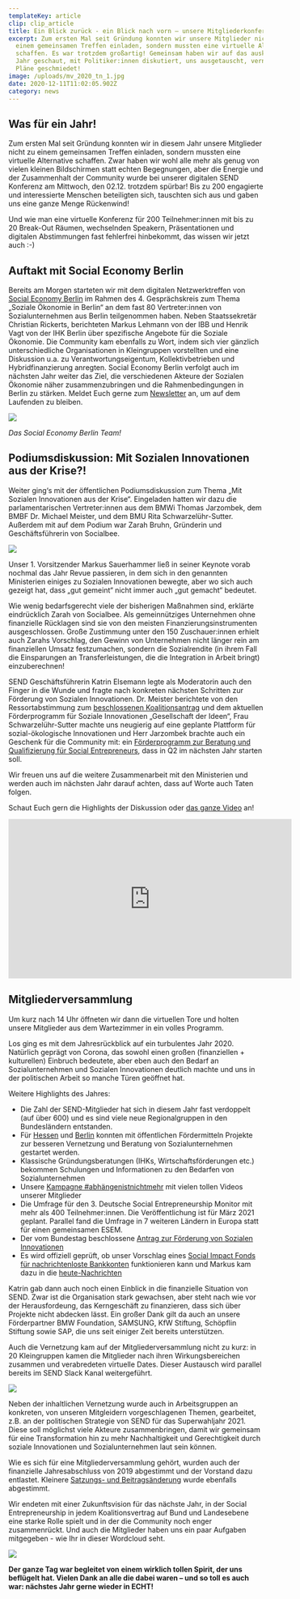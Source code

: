 ```yaml
---
templateKey: article
clip: clip_article
title: Ein Blick zurück - ein Blick nach vorn – unsere Mitgliederkonferenz 2020
excerpt: Zum ersten Mal seit Gründung konnten wir unsere Mitglieder nicht zu
  einem gemeinsamen Treffen einladen, sondern mussten eine virtuelle Alternative
  schaffen. Es war trotzdem großartig! Gemeinsam haben wir auf das ausklingende
  Jahr geschaut, mit Politiker:innen diskutiert, uns ausgetauscht, vernetzt und
  Pläne geschmiedet!
image: /uploads/mv_2020_tn_1.jpg
date: 2020-12-11T11:02:05.902Z
category: news
---
```

## Was für ein Jahr!

Zum ersten Mal seit Gründung konnten wir in diesem Jahr unsere Mitglieder nicht zu einem gemeinsamen Treffen einladen, sondern mussten eine virtuelle Alternative schaffen. Zwar haben wir wohl alle mehr als genug von vielen kleinen Bildschirmen statt echten Begegnungen, aber die Energie und der Zusammenhalt der Community wurde bei unserer digitalen SEND Konferenz am Mittwoch, den 02.12. trotzdem spürbar! Bis zu 200 engagierte und interessierte Menschen beteiligten sich, tauschten sich aus und gaben uns eine ganze Menge Rückenwind!

Und wie man eine virtuelle Konferenz für 200 Teilnehmer:innen mit bis zu 20 Break-Out Räumen, wechselnden Speakern, Präsentationen und digitalen Abstimmungen fast fehlerfrei hinbekommt, das wissen wir jetzt auch :-)

## Auftakt mit Social Economy Berlin

Bereits am Morgen starteten wir mit dem digitalen Netzwerktreffen von [Social Economy Berlin](https://www.send-ev.de/2020-09-07_neues-projekt-stärkt-berlin-als-hotspot-für-die-soziale-ökonomie) im Rahmen des 4. Gesprächskreis zum Thema „Soziale Ökonomie in Berlin“ an dem fast 80 Vertreter:innen von Sozialunternehmen aus Berlin teilgenommen haben. Neben Staatssekretär Christian Rickerts, berichteten Markus Lehmann von der IBB und Henrik Vagt von der IHK Berlin über spezifische Angebote für die Soziale Ökonomie. Die Community kam ebenfalls zu Wort, indem sich vier gänzlich unterschiedliche Organisationen in Kleingruppen vorstellten und eine Diskussion u.a. zu Verantwortungseigentum, Kollektivbetrieben und Hybridfinanzierung anregten. Social Economy Berlin verfolgt auch im nächsten Jahr weiter das Ziel, die verschiedenen Akteure der Sozialen Ökonomie näher zusammenzubringen und die Rahmenbedingungen in Berlin zu stärken. Meldet Euch gerne zum [Newsletter](http://eepurl.com/hfmfAz) an, um auf dem Laufenden zu bleiben.

![](/uploads/bilder_blog_3.jpg)

*Das Social Economy Berlin Team!*

## Podiumsdiskussion: Mit Sozialen Innovationen aus der Krise?!

Weiter ging‘s mit der öffentlichen Podiumsdiskussion zum Thema „Mit Sozialen Innovationen aus der Krise“. Eingeladen hatten wir dazu die parlamentarischen Vertreter:innen aus dem BMWi Thomas Jarzombek, dem BMBF Dr. Michael Meister, und dem BMU Rita Schwarzelühr-Sutter. Außerdem mit auf dem Podium war Zarah Bruhn, Gründerin und Geschäftsführerin von Socialbee.

![](/uploads/bilder_blog_1.jpg)

Unser 1. Vorsitzender Markus Sauerhammer ließ in seiner Keynote vorab nochmal das Jahr Revue passieren, in dem sich in den genannten Ministerien einiges zu Sozialen Innovationen bewegte, aber wo sich auch gezeigt hat, dass „gut gemeint“ nicht immer auch „gut gemacht“ bedeutet.

Wie wenig bedarfsgerecht viele der bisherigen Maßnahmen sind, erklärte eindrücklich Zarah von Socialbee. Als gemeinnütziges Unternehmen ohne finanzielle Rücklagen sind sie von den meisten Finanzierungsinstrumenten ausgeschlossen. Große Zustimmung unter den 150 Zuschauer:innen erhielt auch Zarahs Vorschlag, den Gewinn von Unternehmen nicht länger rein am finanziellen Umsatz festzumachen, sondern die Sozialrendite (in ihrem Fall die Einsparungen an Transferleistungen, die die Integration in Arbeit bringt) einzuberechnen!

SEND Geschäftsführerin Katrin Elsemann legte als Moderatorin auch den Finger in die Wunde und fragte nach konkreten nächsten Schritten zur Förderung von Sozialen Innovationen. Dr. Meister berichtete von den Ressortabstimmung zum [beschlossenen Koalitionsantrag](https://www.send-ev.de/2020-05-29_bundestag-beschließt-antrag-zur-förderung-von-sozialen-innovationen/) und dem aktuellen Förderprogramm für Soziale Innovationen „Gesellschaft der Ideen“, Frau Schwarzelühr-Sutter machte uns neugierig auf eine geplante Plattform für sozial-ökologische Innovationen und Herr Jarzombek brachte auch ein Geschenk für die Community mit: ein [Förderprogramm zur Beratung und Qualifizierung für Social Entrepreneurs](https://www.bmwi.de/Redaktion/DE/Pressemitteilungen/2020/12/20201202-jarzombek-social-entrepeneurs-erhalten-kuenftig-speziell-auf-ihre-beduerfnisse-zugeschnittene-foerderung.html), [](applewebdata://37A84D2D-51F8-44E0-9600-D034489A4551#_msocom_1)dass in Q2 im nächsten Jahr starten soll.

Wir freuen uns auf die weitere Zusammenarbeit mit den Ministerien und werden auch im nächsten Jahr darauf achten, dass auf Worte auch Taten folgen.

Schaut Euch gern die Highlights der Diskussion oder [das ganze Video](https://youtu.be/jcuPzLUbPOc) an!

<iframe width="560" height="315" src="https://www.youtube.com/embed/hCSp3SX6Rvg" frameborder="0" allow="accelerometer; autoplay; clipboard-write; encrypted-media; gyroscope; picture-in-picture" allowfullscreen></iframe>

## Mitgliederversammlung

Um kurz nach 14 Uhr öffneten wir dann die virtuellen Tore und holten unsere Mitglieder aus dem Wartezimmer in ein volles Programm.

Los ging es mit dem Jahresrückblick auf ein turbulentes Jahr 2020. Natürlich geprägt von Corona, das sowohl einen großen (finanziellen + kulturellen) Einbruch bedeutete, aber eben auch den Bedarf an Sozialunternehmen und Sozialen Innovationen deutlich machte und uns in der politischen Arbeit so manche Türen geöffnet hat.

Weitere Highlights des Jahres:

* Die Zahl der SEND-Mitglieder hat sich in diesem Jahr fast verdoppelt (auf über 600) und es sind viele neue Regionalgruppen in den Bundesländern entstanden.
* Für [Hessen](https://www.send-ev.de/2020-07-03_nimm-die-zukunft-selbst-in-die-hand) und [Berlin](https://www.send-ev.de/2020-09-07_neues-projekt-stärkt-berlin-als-hotspot-für-die-soziale-ökonomie) konnten mit öffentlichen Fördermitteln Projekte zur besseren Vernetzung und Beratung von Sozialunternehmen gestartet werden.
* Klassische Gründungsberatungen (IHKs, Wirtschaftsförderungen etc.) bekommen Schulungen und Informationen zu den Bedarfen von Sozialunternehmen
* Unsere [Kampagne #abhängenistnichtmehr](https://www.send-ev.de/konferenz/) mit vielen tollen Videos unserer Mitglieder
* Die Umfrage für den 3. Deutsche Social Entrepreneurship Monitor mit mehr als 400 Teilnehmer:innen. Die Veröffentlichung ist für März 2021 geplant. Parallel fand die Umfrage in 7 weiteren Ländern in Europa statt für einen gemeinsamen ESEM.
* Der vom Bundestag beschlossene [Antrag zur Förderung von Sozialen Innovationen](https://www.send-ev.de/2020-05-29_bundestag-beschlie%C3%9Ft-antrag-zur-f%C3%B6rderung-von-sozialen-innovationen)
* Es wird offiziell geprüft, ob unser Vorschlag eines [Social Impact Fonds für nachrichtenloste Bankkonten](https://www.send-ev.de/2019-10-02_aufbau-eines-social-impact-fonds-%C3%BCber-nachrichtenlose-verm%C3%B6genswerte) funktionieren kann und Markus kam dazu in die [heute-Nachrichten](https://www.zdf.de/nachrichten/heute-sendungen/gestrandetes-geld-100.html)

Katrin gab dann auch noch einen Einblick in die finanzielle Situation von SEND. Zwar ist die Organisation stark gewachsen, aber steht nach wie vor der Herausfordeung, das Kerngeschäft zu finanzieren, dass sich über Projekte nicht abdecken lässt. Ein großer Dank gilt da auch an unsere Förderpartner BMW Foundation, SAMSUNG, KfW Stiftung, Schöpflin Stiftung sowie SAP, die uns seit einiger Zeit bereits unterstützen.

Auch die Vernetzung kam auf der Mitgliederversammlung nicht zu kurz: in 20 Kleingruppen kamen die Mitglieder nach ihren Wirkungsbereichen zusammen und verabredeten virtuelle Dates. Dieser Austausch wird parallel bereits im SEND Slack Kanal weitergeführt.

![](/uploads/bilder_blog_4.jpg)

Neben der inhaltlichen Vernetzung wurde auch in Arbeitsgruppen an konkreten, von unseren Mitgleidern vorgeschlagenen Themen, gearbeitet, z.B. an der politischen Strategie von SEND für das Superwahljahr 2021. Diese soll möglichst viele Akteure zusammenbringen, damit wir gemeinsam für eine Transformation hin zu mehr Nachhaltigkeit und Gerechtigkeit durch soziale Innovationen und Sozialunternehmen laut sein können.

Wie es sich für eine Mitgliederversammlung gehört, wurden auch der finanzielle Jahresabschluss von 2019 abgestimmt und der Vorstand dazu entlastet. Kleinere [Satzungs- und Beitragsänderung](https://www.send-ev.de/impressum) wurde ebenfalls abgestimmt.

Wir endeten mit einer Zukunftsvision für das nächste Jahr, in der Social Entrepreneurship in jedem Koalitionsvertrag auf Bund und Landesebene eine starke Rolle spielt und in der die Community noch enger zusammenrückt. Und auch die Mitglieder haben uns ein paar Aufgaben mitgegeben - wie Ihr in dieser Wordcloud seht.

![](/uploads/bilder_blog_5.jpg)

**Der ganze Tag war begleitet von einem wirklich tollen Spirit, der uns beflügelt hat. Vielen Dank an alle die dabei waren – und so toll es auch war: nächstes Jahr gerne wieder in ECHT!**